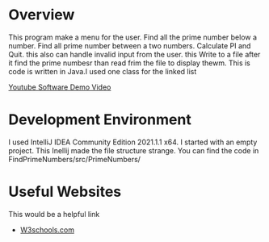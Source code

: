 # Overview

This program make a menu for the user. Find all the prime number below a number. Find all prime number between a two numbers. Calculate PI and Quit. this also can handle invalid input from the user. this Write to a file after it find the prime numbesr than read frim the file to display thewm. This is code is written in Java.I used one class for the linked list
 

[Youtube Software Demo Video](https://youtu.be/WKUsP_V3Qsc)

# Development Environment

I used IntelliJ IDEA Community Edition 2021.1.1 x64. I started with an empty project. This Inellij made the file structure strange. You can find the code in FindPrimeNumbers/src/PrimeNumbers/

# Useful Websites

This would be a helpful link 
* [W3schools.com](https://www.w3schools.com/python/default.asp)

